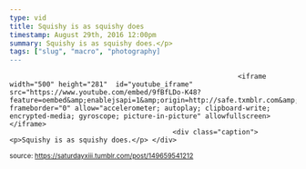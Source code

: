 ```yaml
---
type: vid
title: Squishy is as squishy does
timestamp: August 29th, 2016 12:00pm
summary: Squishy is as squishy does.</p> 
tags: ["slug", "macro", "photography]
---
```


                
                
                
                
                
                
                
                
                                                            <iframe width="500" height="281"  id="youtube_iframe" src="https://www.youtube.com/embed/9fBfLDo-K48?feature=oembed&amp;enablejsapi=1&amp;origin=http://safe.txmblr.com&amp;wmode=opaque" frameborder="0" allow="accelerometer; autoplay; clipboard-write; encrypted-media; gyroscope; picture-in-picture" allowfullscreen></iframe>                    
                                            <div class="caption"><p>Squishy is as squishy does.</p> </div>
                                                    
<small>source: https://saturdayxiii.tumblr.com/post/149659541212</small>